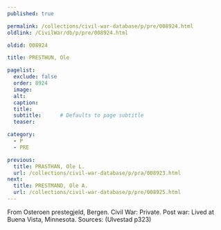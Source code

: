 ```yaml
---
published: true

permalink: /collections/civil-war-database/p/pre/008924.html
oldlink: /CivilWar/db/p/pre/008924.html

oldid: 008924

title: PRESTHUN, Ole

pagelist:
  exclude: false
  order: 8924
  image: 
  alt:
  caption:
  title:
  subtitle:      # Defaults to page subtitle
  teaser:

category: 
  - P 
  - PRE

previous:
  title: PRASTHAN, Ole L.
  url: /collections/civil-war-database/p/pra/008923.html  
next:
  title: PRESTMAND, Ole A.
  url: /collections/civil-war-database/p/pre/008925.html   
---
```

From Osteroen prestegjeld, Bergen. Civil War: Private. Post war: Lived at Buena Vista, Minnesota. Sources: (Ulvestad p323)